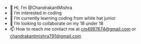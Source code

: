 - 👋 Hi, I’m @ChandrakantMishra
- 👀 I’m interested in coding
- 🌱 I’m currently learning coding from white hat junior
- 💞️ I’m looking to collaborate on my 18 under 18
- 📫 How to reach me contact me at cm4987674@gmail.com or chandrakantmishra791@gmail.com

<!---
ChandrakantMishra/ChandrakantMishra is a ✨ special ✨ repository because its `README.md` (this file) appears on your GitHub profile.
You can click the Preview link to take a look at your changes.
--->
